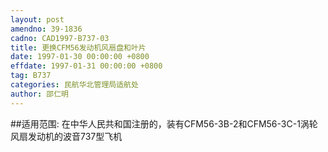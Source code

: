 ```yaml
---
layout: post
amendno: 39-1836
cadno: CAD1997-B737-03
title: 更换CFM56发动机风扇盘和叶片
date: 1997-01-30 00:00:00 +0800
effdate: 1997-01-31 00:00:00 +0800
tag: B737
categories: 民航华北管理局适航处
author: 邵仁明
---
```


##适用范围:
在中华人民共和国注册的，装有CFM56-3B-2和CFM56-3C-1涡轮风扇发动机的波音737型飞机

